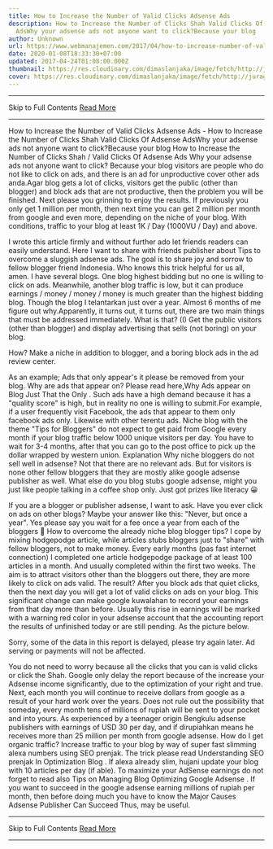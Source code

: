 ```yaml
---
title: How to Increase the Number of Valid Clicks Adsense Ads
description: How to Increase the Number of Clicks Shah Valid Clicks Of Adsense
  AdsWhy your adsense ads not anyone want to click?Because your blog
author: Unknown
url: https://www.webmanajemen.com/2017/04/how-to-increase-number-of-valid-clicks-adsense.html
date: 2020-01-08T18:33:30+07:00
updated: 2017-04-24T01:08:00.000Z
thumbnail: https://res.cloudinary.com/dimaslanjaka/image/fetch/http://juragancipir.com/wp-content/uploads/2013/12/Halo-adsense-300x300.jpg
cover: https://res.cloudinary.com/dimaslanjaka/image/fetch/http://juragancipir.com/wp-content/uploads/2013/12/Halo-adsense-300x300.jpg
---
```


<hr/> Skip to Full Contents <a href="https://www.webmanajemen.com/2017/04/how-to-increase-number-of-valid-clicks-adsense.html" rel="follow" class="button" id="read-more">Read More</a> <hr/> How to Increase the Number of Valid Clicks Adsense Ads - How to Increase the Number of Clicks Shah Valid Clicks Of Adsense AdsWhy your adsense ads not anyone want to click?Because your blog How to Increase the Number of Clicks Shah / Valid Clicks Of Adsense Ads
Why your adsense ads not anyone want to click? Because your blog visitors are people who do not like to click on ads, and there is an ad for unproductive cover other ads anda.Agar blog gets a lot of clicks, visitors get the public (other than blogger) and block ads that are not productive, then the problem you will be finished. Next please you grinning to enjoy the results.
If previously you only get 1 million per month, then next time you can get 2 million per month from google and even more, depending on the niche of your blog. With conditions, traffic to your blog at least 1K / Day (1000VU / Day) and above.







I wrote this article firmly and without further ado let friends readers can easily understand.
Here I want to share with friends publisher about Tips to overcome a sluggish adsense ads. The goal is to share joy and sorrow to fellow blogger friend Indonesia. Who knows this trick helpful for us all, amen.
I have several blogs. One blog highest bidding but no one is willing to click on ads. Meanwhile, another blog traffic is low, but it can produce earnings / money / money / money is much greater than the highest bidding blog. Though the blog I telantarkan just over a year.
Almost 6 months of me figure out why.Apparently, it turns out, it turns out, there are two main things that must be addressed immediately.
What is that?
(I) Get the public visitors (other than blogger) and display advertising that sells (not boring) on ​​your blog.

How? Make a niche in addition to blogger, and a boring block ads in the ad review center.

As an example; Ads that only appear's it please be removed from your blog. Why are ads that appear on? Please read here,Why Ads appear on Blog Just That the Only . Such ads have a high demand because it has a "quality score" is high, but in reality no one is willing to submit.For example, if a user frequently visit Facebook, the ads that appear to them only facebook ads only. Likewise with other terentu ads.
Niche blog with the theme "Tips for Bloggers" do not expect to get paid from Google every month if your blog traffic below 1000 unique visitors per day. You have to wait for 3-4 months, after that you can go to the post office to pick up the dollar wrapped by western union.
Explanation
Why niche bloggers do not sell well in adsense?
Not that there are no relevant ads. But for visitors is none other fellow bloggers that they are mostly alike google adsense publisher as well. What else do you blog stubs google adsense, might you just like people talking in a coffee shop only. Just got prizes like literacy 😀

If you are a blogger or publisher adsense, I want to ask. Have you ever click on ads on other blogs? Maybe your answer like this: "Never, but once a year". Yes please say you wait for a fee once a year from each of the bloggers 🙂
How to overcome the already niche blog blogger tips?
I cope by mixing hodgepodge article, while articles stubs bloggers just to "share" with fellow bloggers, not to make money. Every early months (pas fast internet connection) I completed one article hodgepodge package of at least 100 articles in a month. And usually completed within the first two weeks. The aim is to attract visitors other than the bloggers out there, they are more likely to click on ads valid.
The result?
After you block ads that quiet clicks, then the next day you will get a lot of valid clicks on ads on your blog. This significant change can make google kuwalahan to record your earnings from that day more than before.
Usually this rise in earnings will be marked with a warning red color in your adsense account that the accounting report the results of unfinished today or are still pending. As the picture below.


Sorry, some of the data in this report is delayed, please try again later. Ad serving or payments will not be affected.

You do not need to worry because all the clicks that you can is valid clicks or click the Shah. Google only delay the report because of the increase your Adsense income significantly, due to the optimization of your right and true.
Next, each month you will continue to receive dollars from google as a result of your hard work over the years. Does not rule out the possibility that someday, every month tens of millions of rupiah will be sent to your pocket and into yours. As experienced by a teenager origin Bengkulu adsense publishers with earnings of USD 30 per day, and if dirupiahkan means he receives more than 25 million per month from google adsense.
How do I get organic traffic?
Increase traffic to your blog by way of super fast slimming alexa numbers using SEO prenjak. The trick please read Understanding SEO prenjak In Optimization Blog .
If alexa already slim, hujani update your blog with 10 articles per day (if able). To maximize your AdSense earnings do not forget to read also Tips on Managing Blog Optimizing Google Adsense .
If you want to succeed in the google adsense earning millions of rupiah per month, then before doing much you have to know the Major Causes Adsense Publisher Can Succeed
Thus, may be useful. <hr/> Skip to Full Contents <a href="https://www.webmanajemen.com/2017/04/how-to-increase-number-of-valid-clicks-adsense.html" rel="follow" class="button" id="read-more">Read More</a> <hr/>